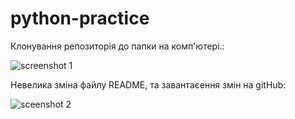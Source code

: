 # python-practice
Клонування репозиторія до папки на комп'ютері.:

![screenshot 1](https://user-images.githubusercontent.com/43368212/123790317-d73b5680-d8e6-11eb-927a-111e4b4eb9ff.png)



Невелика зміна файлу README, та завантаєення змін на gitHub:

![sceenshot 2](https://user-images.githubusercontent.com/43368212/123792016-d1467500-d8e8-11eb-839c-01bed8d3ea21.png)
